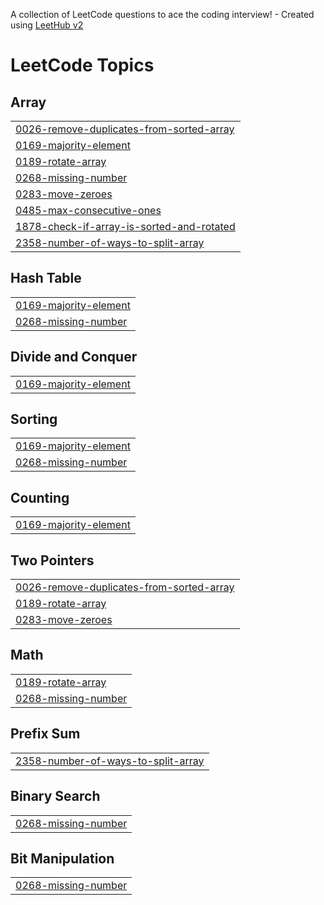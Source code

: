 A collection of LeetCode questions to ace the coding interview! - Created using [LeetHub v2](https://github.com/arunbhardwaj/LeetHub-2.0)
<!---LeetCode Topics Start-->
# LeetCode Topics
## Array
|  |
| ------- |
| [0026-remove-duplicates-from-sorted-array](https://github.com/Mazbah/leetcode-solution/tree/master/0026-remove-duplicates-from-sorted-array) |
| [0169-majority-element](https://github.com/Mazbah/leetcode-solution/tree/master/0169-majority-element) |
| [0189-rotate-array](https://github.com/Mazbah/leetcode-solution/tree/master/0189-rotate-array) |
| [0268-missing-number](https://github.com/Mazbah/leetcode-solution/tree/master/0268-missing-number) |
| [0283-move-zeroes](https://github.com/Mazbah/leetcode-solution/tree/master/0283-move-zeroes) |
| [0485-max-consecutive-ones](https://github.com/Mazbah/leetcode-solution/tree/master/0485-max-consecutive-ones) |
| [1878-check-if-array-is-sorted-and-rotated](https://github.com/Mazbah/leetcode-solution/tree/master/1878-check-if-array-is-sorted-and-rotated) |
| [2358-number-of-ways-to-split-array](https://github.com/Mazbah/leetcode-solution/tree/master/2358-number-of-ways-to-split-array) |
## Hash Table
|  |
| ------- |
| [0169-majority-element](https://github.com/Mazbah/leetcode-solution/tree/master/0169-majority-element) |
| [0268-missing-number](https://github.com/Mazbah/leetcode-solution/tree/master/0268-missing-number) |
## Divide and Conquer
|  |
| ------- |
| [0169-majority-element](https://github.com/Mazbah/leetcode-solution/tree/master/0169-majority-element) |
## Sorting
|  |
| ------- |
| [0169-majority-element](https://github.com/Mazbah/leetcode-solution/tree/master/0169-majority-element) |
| [0268-missing-number](https://github.com/Mazbah/leetcode-solution/tree/master/0268-missing-number) |
## Counting
|  |
| ------- |
| [0169-majority-element](https://github.com/Mazbah/leetcode-solution/tree/master/0169-majority-element) |
## Two Pointers
|  |
| ------- |
| [0026-remove-duplicates-from-sorted-array](https://github.com/Mazbah/leetcode-solution/tree/master/0026-remove-duplicates-from-sorted-array) |
| [0189-rotate-array](https://github.com/Mazbah/leetcode-solution/tree/master/0189-rotate-array) |
| [0283-move-zeroes](https://github.com/Mazbah/leetcode-solution/tree/master/0283-move-zeroes) |
## Math
|  |
| ------- |
| [0189-rotate-array](https://github.com/Mazbah/leetcode-solution/tree/master/0189-rotate-array) |
| [0268-missing-number](https://github.com/Mazbah/leetcode-solution/tree/master/0268-missing-number) |
## Prefix Sum
|  |
| ------- |
| [2358-number-of-ways-to-split-array](https://github.com/Mazbah/leetcode-solution/tree/master/2358-number-of-ways-to-split-array) |
## Binary Search
|  |
| ------- |
| [0268-missing-number](https://github.com/Mazbah/leetcode-solution/tree/master/0268-missing-number) |
## Bit Manipulation
|  |
| ------- |
| [0268-missing-number](https://github.com/Mazbah/leetcode-solution/tree/master/0268-missing-number) |
<!---LeetCode Topics End-->